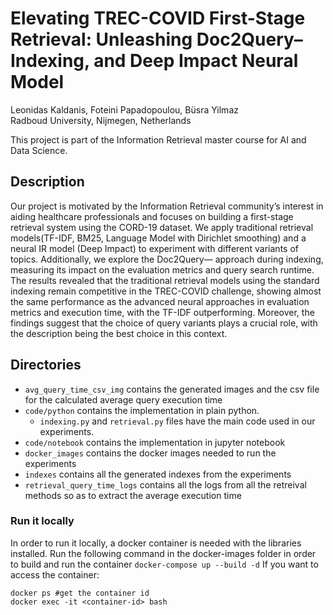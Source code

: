 # Elevating TREC-COVID First-Stage Retrieval: Unleashing Doc2Query– Indexing, and Deep Impact Neural Model
Leonidas Kaldanis, Foteini Papadopoulou, Büsra Yilmaz\
Radboud University, Nijmegen, Netherlands

This project is part of the Information Retrieval master course for AI and Data Science.

## Description
Our project is motivated by the Information Retrieval community’s interest in aiding healthcare professionals and focuses on building a first-stage retrieval system using the CORD-19 dataset. We apply traditional retrieval models(TF-IDF, BM25, Language Model with Dirichlet smoothing) and a neural IR model (Deep Impact) to experiment with different variants of topics. Additionally, we explore the Doc2Query— approach during indexing, measuring its impact on the evaluation metrics and query search runtime. The results revealed that the traditional retrieval models using the standard indexing remain competitive in the TREC-COVID challenge, showing almost the same performance as the advanced neural approaches in evaluation metrics and execution time, with the TF-IDF outperforming. Moreover, the findings suggest that the choice of query variants plays a crucial role, with the description being the best choice in this context. 

## Directories
- `avg_query_time_csv_img` contains the generated images and the csv file for the calculated average query execution time
- `code/python` contains the implementation in plain python.
    - `indexing.py` and `retrieval.py` files have the main code used in our experiments.
- `code/notebook` contains the implementation in jupyter notebook
- `docker_images` contains the docker images needed to run the experiments
- `indexes` contains all the generated indexes from the experiments
- `retrieval_query_time_logs` contains all the logs from all the retreival methods so as to extract the average execution time
### Run it locally
In order to run it locally, a docker container is needed with the libraries installed.
Run the following command in the docker-images folder in order to build and run the container
```docker-compose up --build -d```
If you want to access the container:
``` 
docker ps #get the container id
docker exec -it <container-id> bash 
```
